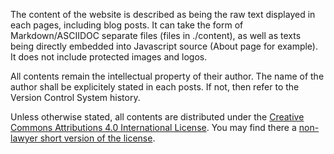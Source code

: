 The content of the website is described as being the raw text displayed in each pages, including blog posts.
It can take the form of Markdown/ASCIIDOC separate files (files in ./content), as well as texts being directly embedded into Javascript source (About page for example).
It does not include protected images and logos.

All contents remain the intellectual property of their author. The name of the author shall be explicitely stated in each posts. If not, then refer to the Version Control System history.

Unless otherwise stated, all contents are distributed under the [Creative Commons Attributions 4.0 International License](https://creativecommons.org/licenses/by/4.0/legalcode).
You may find there a [non-lawyer short version of the license](https://creativecommons.org/licenses/by/4.0/deed.en).
